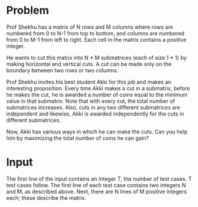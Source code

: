 # Problem

Prof Shekhu has a matrix of N rows and M columns where rows are numbered from 0 to N-1 from top to bottom, and columns are numbered from 0 to M-1 from left to right. Each cell in the matrix contains a positive integer.

He wants to cut this matrix into N * M submatrices (each of size 1 * 1) by making horizontal and vertical cuts. A cut can be made only on the boundary between two rows or two columns.

Prof Shekhu invites his best student Akki for this job and makes an interesting proposition. Every time Akki makes a cut in a submatrix, before he makes the cut, he is awarded a number of coins equal to the minimum value in that submatrix. Note that with every cut, the total number of submatrices increases. Also, cuts in any two different submatrices are independent and likewise, Akki is awarded independently for the cuts in different submatrices.

Now, Akki has various ways in which he can make the cuts. Can you help him by maximizing the total number of coins he can gain?

# Input

The first line of the input contains an integer T, the number of test cases. T test cases follow. The first line of each test case contains two integers N and M, as described above.
Next, there are N lines of M positive integers each; these describe the matrix.
